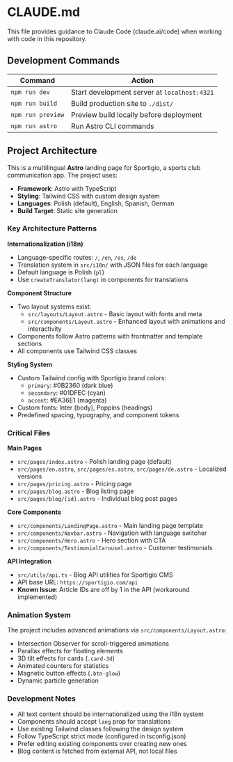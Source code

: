 # CLAUDE.md

This file provides guidance to Claude Code (claude.ai/code) when working with code in this repository.

## Development Commands

| Command | Action |
|---------|--------|
| `npm run dev` | Start development server at `localhost:4321` |
| `npm run build` | Build production site to `./dist/` |
| `npm run preview` | Preview build locally before deployment |
| `npm run astro` | Run Astro CLI commands |

## Project Architecture

This is a multilingual **Astro** landing page for Sportigio, a sports club communication app. The project uses:

- **Framework**: Astro with TypeScript
- **Styling**: Tailwind CSS with custom design system
- **Languages**: Polish (default), English, Spanish, German
- **Build Target**: Static site generation

### Key Architecture Patterns

**Internationalization (i18n)**
- Language-specific routes: `/`, `/en`, `/es`, `/de`
- Translation system in `src/i18n/` with JSON files for each language
- Default language is Polish (`pl`)
- Use `createTranslator(lang)` in components for translations

**Component Structure**
- Two layout systems exist:
  - `src/layouts/Layout.astro` - Basic layout with fonts and meta
  - `src/components/Layout.astro` - Enhanced layout with animations and interactivity
- Components follow Astro patterns with frontmatter and template sections
- All components use Tailwind CSS classes

**Styling System**
- Custom Tailwind config with Sportigio brand colors:
  - `primary`: #0B2360 (dark blue)
  - `secondary`: #01DFEC (cyan)
  - `accent`: #EA36E1 (magenta)
- Custom fonts: Inter (body), Poppins (headings)
- Predefined spacing, typography, and component tokens

### Critical Files

**Main Pages**
- `src/pages/index.astro` - Polish landing page (default)
- `src/pages/en.astro`, `src/pages/es.astro`, `src/pages/de.astro` - Localized versions
- `src/pages/pricing.astro` - Pricing page
- `src/pages/blog.astro` - Blog listing page
- `src/pages/blog/[id].astro` - Individual blog post pages

**Core Components**
- `src/components/LandingPage.astro` - Main landing page template
- `src/components/Navbar.astro` - Navigation with language switcher
- `src/components/Hero.astro` - Hero section with CTA
- `src/components/TestimonialCarousel.astro` - Customer testimonials

**API Integration**
- `src/utils/api.ts` - Blog API utilities for Sportigio CMS
- API base URL: `https://sportigio.com/api`
- **Known Issue**: Article IDs are off by 1 in the API (workaround implemented)

### Animation System

The project includes advanced animations via `src/components/Layout.astro`:
- Intersection Observer for scroll-triggered animations
- Parallax effects for floating elements
- 3D tilt effects for cards (`.card-3d`)
- Animated counters for statistics
- Magnetic button effects (`.btn-glow`)
- Dynamic particle generation

### Development Notes

- All text content should be internationalized using the i18n system
- Components should accept `lang` prop for translations
- Use existing Tailwind classes following the design system
- Follow TypeScript strict mode (configured in tsconfig.json)
- Prefer editing existing components over creating new ones
- Blog content is fetched from external API, not local files